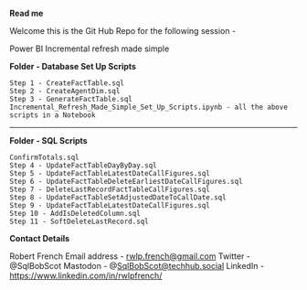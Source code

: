 **Read me**

Welcome this is the Git Hub Repo for the following session -

Power BI Incremental refresh made simple

**Folder - Database Set Up Scripts**

	Step 1 - CreateFactTable.sql
	Step 2 - CreateAgentDim.sql
	Step 3 - GenerateFactTable.sql
	Incremental_Refresh_Made_Simple_Set_Up_Scripts.ipynb - all the above scripts in a Notebook
	
---

**Folder - SQL Scripts**

	ConfirmTotals.sql
	Step 4 - UpdateFactTableDayByDay.sql
	Step 5 - UpdateFactTableLatestDateCallFigures.sql
	Step 6 - UpdateFactTableDeleteEarliestDateCallFigures.sql
	Step 7 - DeleteLastRecordFactTableCallFigures.sql
	Step 8 - UpdateFactTableSetAdjustedDateToCallDate.sql
	Step 9 - UpdateFactTableLatestDateCallFigures.sql
	Step 10 - AddIsDeletedColumn.sql
	Step 11 - SoftDeleteLastRecord.sql

**Contact Details**

Robert French
Email address - rwlp.french@gmail.com
Twitter - @SqlBobScot
Mastodon - @SqlBobScot@techhub.social
LinkedIn - https://www.linkedin.com/in/rwlpfrench/